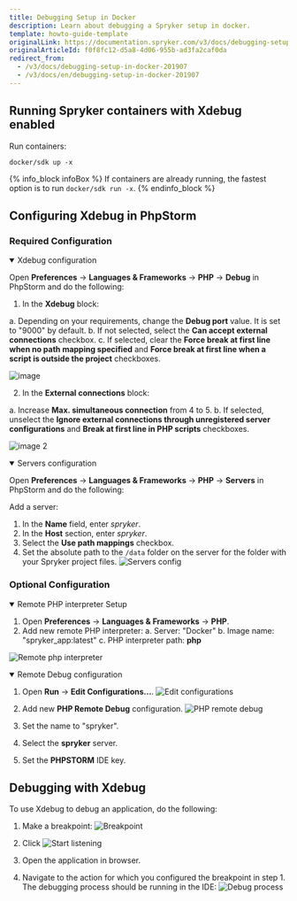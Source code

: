 ```yaml
---
title: Debugging Setup in Docker
description: Learn about debugging a Spryker setup in docker.
template: howto-guide-template
originalLink: https://documentation.spryker.com/v3/docs/debugging-setup-in-docker-201907
originalArticleId: f0f8fc12-d5a8-4d06-955b-ad3fa2caf0da
redirect_from:
  - /v3/docs/debugging-setup-in-docker-201907
  - /v3/docs/en/debugging-setup-in-docker-201907
---
```


## Running Spryker containers with Xdebug enabled

Run containers:
```shell
docker/sdk up -x
```

{% info_block infoBox %}
If containers are already running, the fastest option is to run `docker/sdk run -x`.
{% endinfo_block %}

## Configuring Xdebug in PhpStorm

### Required Configuration

<details open>
    <summary> Xdebug configuration</summary>

Open **Preferences** → **Languages & Frameworks** → **PHP** → **Debug** in PhpStorm and do the following:

1. In the **Xdebug** block:

  a. Depending on your requirements, change the **Debug port** value. It is set to "9000" by default.
  b. If not selected, select the **Can accept external connections** checkbox.
  c. If selected, clear the **Force break at first line when no path mapping specified** and **Force break at first line when a script is outside the project** checkboxes.

![image](https://spryker.s3.eu-central-1.amazonaws.com/docs/Developer+Guide/Installation/Spryker+in+Docker/Debugging+Setup+in+Docker/binary.png) 

2. In the **External connections** block:

  a. Increase **Max. simultaneous connection** from 4 to 5.
  b. If selected, unselect the **Ignore external connections through unregistered server configurations** and **Break at first line in PHP scripts** checkboxes.

![image 2](https://spryker.s3.eu-central-1.amazonaws.com/docs/Developer+Guide/Installation/Spryker+in+Docker/Debugging+Setup+in+Docker/binary2.png) 

</details>

<details open>
    <summary> Servers configuration</summary>

Open **Preferences** → **Languages & Frameworks** → **PHP** → **Servers** in PhpStorm and do the following:

Add a server:

1. In the **Name** field, enter *spryker*.
2. In the **Host** section, enter *spryker*.
3. Select the **Use path mappings** checkbox.
4. Set the absolute path to the `/data` folder on the server for the folder with your Spryker project files.
![Servers config](https://spryker.s3.eu-central-1.amazonaws.com/docs/Developer+Guide/Installation/Spryker+in+Docker/Debugging+Setup+in+Docker/servers-confg.png) 

</details>

### Optional Configuration

<details open>
    <summary> Remote PHP interpreter Setup</summary>

1. Open **Preferences** → **Languages & Frameworks** → **PHP**.
2. Add new remote PHP interpreter:
  a. Server: "Docker"
  b. Image name: "spryker_app:latest"
  c. PHP interpreter path: **php** 

![Remote php interpreter](https://spryker.s3.eu-central-1.amazonaws.com/docs/Developer+Guide/Installation/Spryker+in+Docker/Debugging+Setup+in+Docker/remote-php-interpreter.png) 

</details>

<details open>
    <summary>Remote Debug configuration</summary>

1. Open **Run** → **Edit Configurations...**.
![Edit configurations](https://spryker.s3.eu-central-1.amazonaws.com/docs/Developer+Guide/Installation/Spryker+in+Docker/Debugging+Setup+in+Docker/edit-configs.png) 

2. Add new **PHP Remote Debug** configuration.
![PHP remote debug](https://spryker.s3.eu-central-1.amazonaws.com/docs/Developer+Guide/Installation/Spryker+in+Docker/Debugging+Setup+in+Docker/php-remote-debug.png) 

3. Set the name to "spryker".
4. Select the **spryker** server.
5. Set the **PHPSTORM** IDE key.

</details>

## Debugging with Xdebug

To use Xdebug to debug an application, do the following:

1. Make a breakpoint:
![Breakpoint](https://spryker.s3.eu-central-1.amazonaws.com/docs/Developer+Guide/Installation/Spryker+in+Docker/Debugging+Setup+in+Docker/breakpoint.png)

2. Click ![Start listening](https://spryker.s3.eu-central-1.amazonaws.com/docs/Developer+Guide/Docker+SDK/Configuring+debugging+in+Docker/start-listening.png)
3. Open the application in browser.
4. Navigate to the action for which you configured the breakpoint in step 1. The debugging process should be running in the IDE:
![Debug process](https://spryker.s3.eu-central-1.amazonaws.com/docs/Developer+Guide/Installation/Spryker+in+Docker/Debugging+Setup+in+Docker/debug-process.png)

<!-- Last review date: Aug 06, 2019by Mike Kalinin, Andrii Tserkovnyi -->
